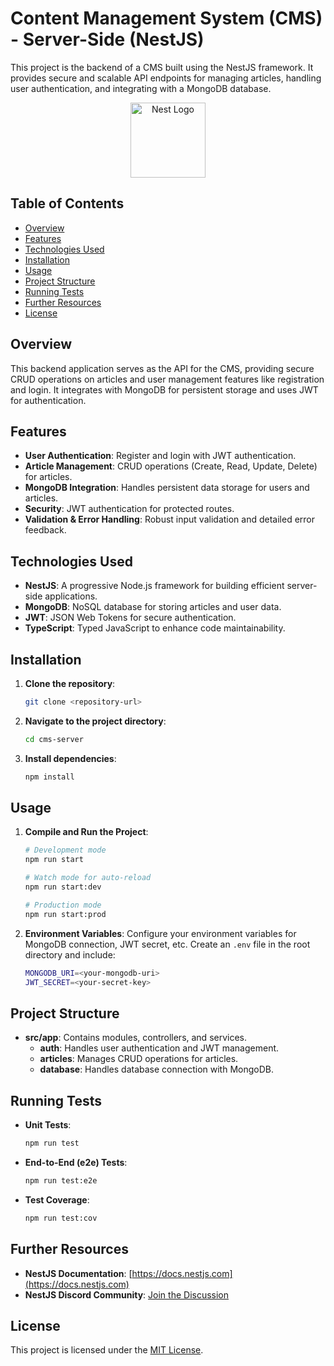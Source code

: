 

# Content Management System (CMS) - Server-Side (NestJS)

This project is the backend of a CMS built using the NestJS framework. It provides secure and scalable API endpoints for managing articles, handling user authentication, and integrating with a MongoDB database.

<p align="center">
  <a href="http://nestjs.com/" target="blank"><img src="https://nestjs.com/img/logo-small.svg" width="120" alt="Nest Logo" /></a>
</p>

## Table of Contents

- [Overview](#overview)
- [Features](#features)
- [Technologies Used](#technologies-used)
- [Installation](#installation)
- [Usage](#usage)
- [Project Structure](#project-structure)
- [Running Tests](#running-tests)
- [Further Resources](#further-resources)
- [License](#license)

## Overview

This backend application serves as the API for the CMS, providing secure CRUD operations on articles and user management features like registration and login. It integrates with MongoDB for persistent storage and uses JWT for authentication.

## Features

- **User Authentication**: Register and login with JWT authentication.
- **Article Management**: CRUD operations (Create, Read, Update, Delete) for articles.
- **MongoDB Integration**: Handles persistent data storage for users and articles.
- **Security**: JWT authentication for protected routes.
- **Validation & Error Handling**: Robust input validation and detailed error feedback.

## Technologies Used

- **NestJS**: A progressive Node.js framework for building efficient server-side applications.
- **MongoDB**: NoSQL database for storing articles and user data.
- **JWT**: JSON Web Tokens for secure authentication.
- **TypeScript**: Typed JavaScript to enhance code maintainability.

## Installation

1. **Clone the repository**:
   ```bash
   git clone <repository-url>
   ```
2. **Navigate to the project directory**:
   ```bash
   cd cms-server
   ```
3. **Install dependencies**:
   ```bash
   npm install
   ```

## Usage

1. **Compile and Run the Project**:
   ```bash
   # Development mode
   npm run start

   # Watch mode for auto-reload
   npm run start:dev

   # Production mode
   npm run start:prod
   ```

2. **Environment Variables**:
   Configure your environment variables for MongoDB connection, JWT secret, etc. Create an `.env` file in the root directory and include:
   ```bash
   MONGODB_URI=<your-mongodb-uri>
   JWT_SECRET=<your-secret-key>
   ```

## Project Structure

- **src/app**: Contains modules, controllers, and services.
  - **auth**: Handles user authentication and JWT management.
  - **articles**: Manages CRUD operations for articles.
  - **database**: Handles database connection with MongoDB.

## Running Tests

- **Unit Tests**:
  ```bash
  npm run test
  ```

- **End-to-End (e2e) Tests**:
  ```bash
  npm run test:e2e
  ```

- **Test Coverage**:
  ```bash
  npm run test:cov
  ```

## Further Resources

- **NestJS Documentation**: [https://docs.nestjs.com](https://docs.nestjs.com)
- **NestJS Discord Community**: [Join the Discussion](https://discord.gg/G7Qnnhy)

## License

This project is licensed under the [MIT License](https://github.com/nestjs/nest/blob/master/LICENSE).